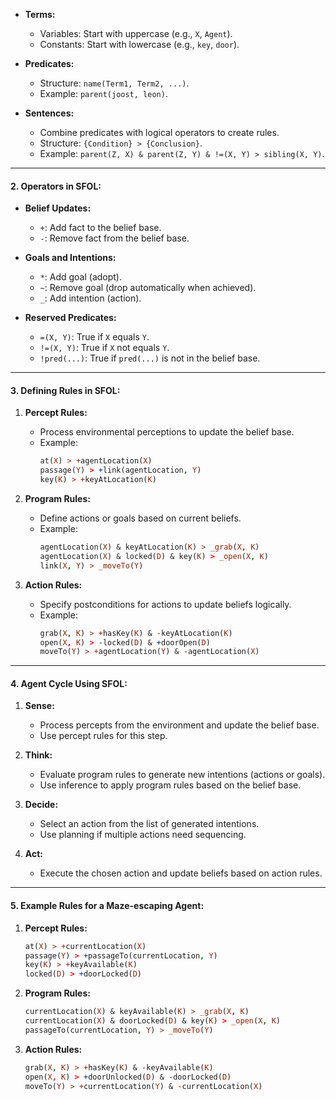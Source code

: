 
- **Terms:**
  - Variables: Start with uppercase (e.g., `X`, `Agent`).
  - Constants: Start with lowercase (e.g., `key`, `door`).

- **Predicates:**
  - Structure: `name(Term1, Term2, ...)`.
  - Example: `parent(joost, leon)`.

- **Sentences:**
  - Combine predicates with logical operators to create rules.
  - Structure: `{Condition} > {Conclusion}`.
  - Example: `parent(Z, X) & parent(Z, Y) & !=(X, Y) > sibling(X, Y)`.

---

#### 2. **Operators in SFOL:**
- **Belief Updates:**
  - `+`: Add fact to the belief base.
  - `-`: Remove fact from the belief base.

- **Goals and Intentions:**
  - `*`: Add goal (adopt).
  - `~`: Remove goal (drop automatically when achieved).
  - `_`: Add intention (action).

- **Reserved Predicates:**
  - `=(X, Y)`: True if `X` equals `Y`.
  - `!=(X, Y)`: True if `X` not equals `Y`.
  - `!pred(...)`: True if `pred(...)` is not in the belief base.

---

#### 3. **Defining Rules in SFOL:**

1. **Percept Rules:**
   - Process environmental perceptions to update the belief base.
   - Example:
     ```prolog
     at(X) > +agentLocation(X)
     passage(Y) > +link(agentLocation, Y)
     key(K) > +keyAtLocation(K)
     ```

2. **Program Rules:**
   - Define actions or goals based on current beliefs.
   - Example:
     ```prolog
     agentLocation(X) & keyAtLocation(K) > _grab(X, K)
     agentLocation(X) & locked(D) & key(K) > _open(X, K)
     link(X, Y) > _moveTo(Y)
     ```

3. **Action Rules:**
   - Specify postconditions for actions to update beliefs logically.
   - Example:
     ```prolog
     grab(X, K) > +hasKey(K) & -keyAtLocation(K)
     open(X, K) > -locked(D) & +doorOpen(D)
     moveTo(Y) > +agentLocation(Y) & -agentLocation(X)
     ```

---

#### 4. **Agent Cycle Using SFOL:**

1. **Sense:**
   - Process percepts from the environment and update the belief base.
   - Use percept rules for this step.

2. **Think:**
   - Evaluate program rules to generate new intentions (actions or goals).
   - Use inference to apply program rules based on the belief base.

3. **Decide:**
   - Select an action from the list of generated intentions.
   - Use planning if multiple actions need sequencing.

4. **Act:**
   - Execute the chosen action and update beliefs based on action rules.

---

#### 5. **Example Rules for a Maze-escaping Agent:**

1. **Percept Rules:**
   ```prolog
   at(X) > +currentLocation(X)
   passage(Y) > +passageTo(currentLocation, Y)
   key(K) > +keyAvailable(K)
   locked(D) > +doorLocked(D)
   ```

2. **Program Rules:**
   ```prolog
   currentLocation(X) & keyAvailable(K) > _grab(X, K)
   currentLocation(X) & doorLocked(D) & key(K) > _open(X, K)
   passageTo(currentLocation, Y) > _moveTo(Y)
   ```

3. **Action Rules:**
   ```prolog
   grab(X, K) > +hasKey(K) & -keyAvailable(K)
   open(X, K) > +doorUnlocked(D) & -doorLocked(D)
   moveTo(Y) > +currentLocation(Y) & -currentLocation(X)
   ```
